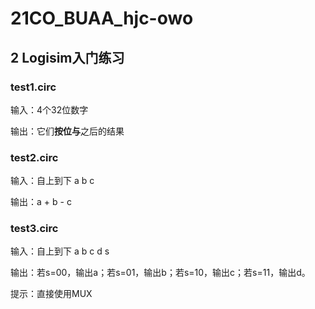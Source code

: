 # 21CO_BUAA_hjc-owo

## 2 Logisim入门练习

### test1.circ

输入：4个32位数字

输出：它们**按位与**之后的结果

### test2.circ

输入：自上到下 a b c

输出：a + b - c

### test3.circ

输入：自上到下 a b c d s

输出：若s=00，输出a；若s=01，输出b；若s=10，输出c；若s=11，输出d。

提示：直接使用MUX